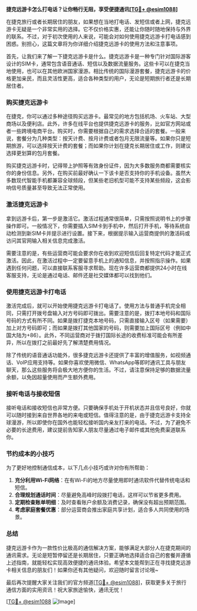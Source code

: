 **捷克远游卡怎么打电话？让你畅行无阻，享受便捷通讯[[TG💪+ @esim1088](https://t.me/s/esim1088)]**

在捷克旅行或者长期居住的朋友，如果想在当地打电话、发短信或者上网，捷克远游卡无疑是一个非常实用的选择。它不仅价格实惠，还能让你随时随地保持与外界的联系。不过，对于初次使用的人来说，可能会对如何使用捷克远游卡打电话感到困惑。别担心，这篇文章将为你详细介绍捷克远游卡的使用方法和注意事项。

首先，让我们来了解一下捷克远游卡是什么。捷克远游卡是一种专门针对国际游客设计的SIM卡，通常包含语音通话、短信以及数据流量服务。这些卡可以在捷克当地使用，也可以在其他欧洲国家漫游。相比传统的国际漫游套餐，捷克远游卡的价格更加亲民，而且灵活性更高，适合各种类型的用户，无论是短期旅行者还是长期居住者。

### **购买捷克远游卡**

在捷克，你可以通过多种途径购买远游卡。最常见的地方包括机场、火车站、大型商场以及便利店。此外，许多在线平台也提供捷克远游卡的服务，比如官方网站或者一些跨境电商平台。购买时，你需要根据自己的需求选择合适的套餐。一般来说，套餐分为几种类型：按天计费、按月计费或者包月无限流量等。如果你只是短期旅游，可以选择按天计费的套餐；而如果你计划在捷克长期居住或工作，则建议选择更划算的包月套餐。

购买捷克远游卡时，记得带上护照等有效身份证件，因为大多数服务商都需要核实你的身份信息。另外，在购买前最好确认一下该卡是否支持你的手机设备。虽然大多数现代智能手机都兼容全球频段，但某些老旧机型可能不支持某些频段，这会影响信号质量甚至导致无法正常使用。

### **激活捷克远游卡**

拿到远游卡后，第一步是激活它。激活过程通常很简单，只需按照说明书上的步骤操作即可。一般情况下，你需要插入SIM卡到手机中，然后打开手机，等待系统自动检测到新SIM卡并提示进行设置。接下来，根据提示输入运营商提供的激活码或访问其官网输入相关信息完成激活。

需要注意的是，有些运营商可能会要求你在收到欢迎短信后回复特定代码才能正式激活。因此，在激活过程中一定要留意手机上的通知信息，并按照指示操作。如果遇到任何问题，可以直接联系客服寻求帮助。现在许多运营商都提供24小时在线客服支持，无论是通过电话、邮件还是社交媒体都可以找到他们。

### **使用捷克远游卡打电话**

激活完成后，就可以开始使用捷克远游卡打电话了。使用方法与普通手机完全相同，只需打开拨号盘输入对方号码即可拨出。需要注意的是，拨打本地号码和国际号码的方式有所不同。如果是拨打捷克本地号码，只需直接输入区号（如果需要）加上对方号码即可；而如果是拨打其他国家的号码，则需要加上国际区号（例如中国大陆为+86）。此外，不同运营商对于拨打国际长途的收费标准可能会有所差异，所以在拨打之前最好先了解清楚费用情况。

除了传统的语音通话功能外，很多捷克远游卡还提供了丰富的增值服务，如视频通话、VoIP应用支持等。如果你喜欢使用微信、WhatsApp等即时通讯工具与朋友聊天，那么这些服务将会极大地方便你的生活。不过，请注意保持足够的数据流量余额，以免因超量使用而产生额外费用。

### **接听电话与接收短信**

接听电话和接收短信也非常方便。只要确保手机处于开机状态并且信号良好，你就可以随时接到来自世界各地的来电或短信。值得注意的是，由于捷克远游卡支持全球漫游，所以即使你在国外也能轻松接听国内亲友打来的电话。不过，为了避免不必要的长途费用，建议提前告知家人朋友尽量通过电子邮件或其他免费渠道联系你。

### **节约成本的小技巧**

为了更好地控制通信成本，以下几点小技巧或许对你有所帮助：

1. **充分利用Wi-Fi网络**：在有Wi-Fi的地方尽量使用即时通讯软件代替传统电话和短信。
2. **合理规划通话时间**：尽量避免高峰时段拨打电话，这样可以节省更多费用。
3. **定期检查账单明细**：及时查看账户余额及消费记录，确保没有超出预期范围。
4. **考虑家庭套餐优惠**：部分运营商会推出家庭共享计划，适合多人共同使用的场景。

### **总结**

捷克远游卡作为一款性价比极高的通信解决方案，能够满足大部分人在捷克期间的通讯需求。无论是短暂停留还是长期居住，只要正确地选择适合自己的套餐并遵循上述指南，就能轻松实现高效便捷的通讯体验。希望本文能帮到正在寻找捷克远游卡相关信息的朋友们！如果你还有其他疑问，欢迎随时留言讨论哦~

最后再次提醒大家关注我们的官方频道[[TG💪+ @esim1088](https://t.me/s/esim1088)]，获取更多关于旅行通信方面的实用资讯！祝大家旅途愉快，通讯无忧！

[[TG💪+ @esim1088](https://t.me/s/esim1088) ![Image](https://i.postimg.cc/4NQfJmqS/Snipaste-2025-05-13-00-14-12.png)]